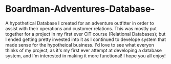 # Boardman-Adventures-Database-
A hypothetical Database I created for an adventure outfitter in order to assist with their operations and customer relations. This was mostly put together for a project in my first ever CIT course (Relational Databases); but I ended getting pretty invested into it as I continued to develope system that made sense for the hypotheical business. I'd love to see what everyon thinks of my project, as it's my first ever attempt at developing a database system, and I'm interested in making it more functional! I hope you all enjoy! 
